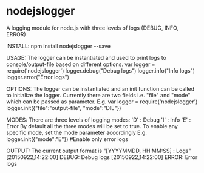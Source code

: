 # nodejslogger
A logging module for node.js with three levels of logs (DEBUG, INFO, ERROR)

INSTALL:
npm install nodejslogger --save

USAGE:
The logger can be instantiated and used to print logs to console/output-file based on different options.
var logger = require('nodejslogger')
logger.debug("Debug logs")
logger.info("Info logs")
logger.error("Error logs")

OPTIONS:
The logger can be instantiated and an init function can be called to initialize the logger. Currently there are two fields i.e. "file" and "mode" which can be passed as parameter.
E.g.
	var logger = require('nodejslogger')
	logger.init({"file":"output-file", "mode":"DIE"})

MODES:
There are three levels of logging modes:
	'D' : Debug
	'I' : Info
	'E' : Error
By default all the three modes will be set to true. To enable any specific mode, set the mode parameter accordingly
E.g.
	logger.init({"mode":"E"}) #Enable only error logs

OUTPUT:
The current output format is "[YYYYMMDD, HH:MM:SS] <MODE>: Logs"
[20150922,14:22:00] DEBUG: Debug logs
[20150922,14:22:00] ERROR: Error logs
